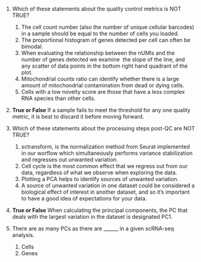 
1. Which of these statements about the quality control metrics is NOT TRUE?
    1. The cell count number (also the number of unique cellular barcodes)  in a sample should be equal to the number of cells you loaded.
    1. The proportional histogram of genes detected per cell can often be bimodal.
    1. When evaluating the relationship between the nUMIs and the number of genes detected we examine  the slope of the line, and any scatter of data points in the bottom right hand quadrant of the plot.
    1. Mitochondrial counts ratio can identify whether there is a large amount of mitochondrial contamination from dead or dying cells.
    1. Cells with a low novelty score are those that have a less complex RNA species than other cells. 


1. **True or False** If a sample fails to meet the threshold for any one quality metric, it is best to discard it before moving forward.

1. Which of these statements about the processing steps post-QC are NOT TRUE? 
    1. sctransform, is the normalization method from Seurat implemented in our worflow which simultaneously performs variance stabilization and regresses out unwanted variation.
    1. Cell cycle is the most common effect that we regress out from our data, regardless of what we observe when exploring the data.
    1. Plotting a PCA helps to identify sources of unwanted variation.
    1. A source of unwanted variation in one dataset could be considered a biological effect of interest in another dataset, and so it’s important to have a good idea of expectations for your data.

1. **True or False** When calculating the principal components, the PC that deals with the largest variation in the dataset is designated PC1.

1. There are as many PCs as there are ______ in a given scRNA-seq analysis.
    1. Cells
    2. Genes
